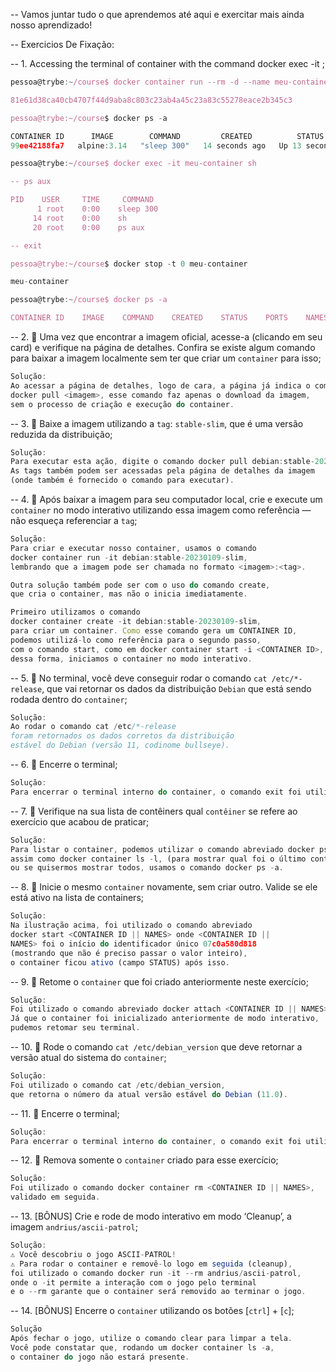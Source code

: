 -- Vamos juntar tudo o que aprendemos até aqui e exercitar mais ainda nosso aprendizado!

-- Exercicios De Fixação:

-- 1. Accessing the terminal of container with the command docker exec -it <container-name> <command-to-be-executed>; 
```js
pessoa@trybe:~/course$ docker container run --rm -d --name meu-container alpine:3.14 sleep 300

81e61d38ca40cb4707f44d9aba8c803c23ab4a45c23a83c55278eace2b345c3

pessoa@trybe:~/course$ docker ps -a

CONTAINER ID      IMAGE        COMMAND         CREATED          STATUS      PORTS     NAMES
99ee42188fa7   alpine:3.14   "sleep 300"   14 seconds ago   Up 13 seconds          meu-container

pessoa@trybe:~/course$ docker exec -it meu-container sh

-- ps aux

PID    USER     TIME     COMMAND
      1 root    0:00    sleep 300
     14 root    0:00    sh
     20 root    0:00    ps aux

-- exit

pessoa@trybe:~/course$ docker stop -t 0 meu-container

meu-container

pessoa@trybe:~/course$ docker ps -a

CONTAINER ID    IMAGE    COMMAND    CREATED    STATUS    PORTS    NAMES
```

-- 2. 🚀 Uma vez que encontrar a imagem oficial, acesse-a (clicando em seu card) e verifique na página de detalhes. Confira se existe algum comando para baixar a imagem localmente sem ter que criar um `container` para isso;
```js
Solução: 
Ao acessar a página de detalhes, logo de cara, a página já indica o comando
docker pull <imagem>, esse comando faz apenas o download da imagem, 
sem o processo de criação e execução do container.
```

-- 3. 🚀 Baixe a imagem utilizando a `tag`: `stable-slim`, que é uma versão reduzida da distribuição;
```js
Solução: 
Para executar esta ação, digite o comando docker pull debian:stable-20230109-slim. 
As tags também podem ser acessadas pela página de detalhes da imagem 
(onde também é fornecido o comando para executar). 
```

-- 4. 🚀 Após baixar a imagem para seu computador local, crie e execute um `container` no modo interativo utilizando essa imagem como referência — não esqueça referenciar a `tag`;
```js
Solução: 
Para criar e executar nosso container, usamos o comando 
docker container run -it debian:stable-20230109-slim, 
lembrando que a imagem pode ser chamada no formato <imagem>:<tag>.

Outra solução também pode ser com o uso do comando create, 
que cria o container, mas não o inicia imediatamente.

Primeiro utilizamos o comando 
docker container create -it debian:stable-20230109-slim, 
para criar um container. Como esse comando gera um CONTAINER ID, 
podemos utilizá-lo como referência para o segundo passo, 
com o comando start, como em docker container start -i <CONTAINER ID>, 
dessa forma, iniciamos o container no modo interativo.
```

-- 5. 🚀 No terminal, você deve conseguir rodar o comando `cat /etc/*-release`, que vai retornar os dados da distribuição `Debian` que está sendo rodada dentro do `container`;
```js
Solução: 
Ao rodar o comando cat /etc/*-release 
foram retornados os dados corretos da distribuição 
estável do Debian (versão 11, codinome bullseye).
```

-- 6. 🚀 Encerre o terminal;
```js
Solução: 
Para encerrar o terminal interno do container, o comando exit foi utilizado.
```

-- 7. 🚀 Verifique na sua lista de contêiners qual `contêiner` se refere ao exercício que acabou de praticar;
```js
Solução: 
Para listar o container, podemos utilizar o comando abreviado docker ps -l, 
assim como docker container ls -l, (para mostrar qual foi o último container criado);
ou se quisermos mostrar todos, usamos o comando docker ps -a.
```

-- 8. 🚀 Inicie o mesmo `container` novamente, sem criar outro. Valide se ele está ativo na lista de containers;
```js
Solução: 
Na ilustração acima, foi utilizado o comando abreviado 
docker start <CONTAINER ID || NAMES> onde <CONTAINER ID || 
NAMES> foi o início do identificador único 07c0a580d818 
(mostrando que não é preciso passar o valor inteiro), 
o container ficou ativo (campo STATUS) após isso.
```

-- 9. 🚀 Retome o `container` que foi criado anteriormente neste exercício;
```js
Solução: 
Foi utilizado o comando abreviado docker attach <CONTAINER ID || NAMES>. 
Já que o container foi inicializado anteriormente de modo interativo, 
pudemos retomar seu terminal.
```

-- 10. 🚀 Rode o comando `cat /etc/debian_version` que deve retornar a versão atual do sistema do `container`;
```js
Solução: 
Foi utilizado o comando cat /etc/debian_version, 
que retorna o número da atual versão estável do Debian (11.0).
```

-- 11. 🚀 Encerre o terminal;
```js
Solução: 
Para encerrar o terminal interno do container, o comando exit foi utilizado.
```

-- 12. 🚀 Remova somente o `container` criado para esse exercício;
```js
Solução: 
Foi utilizado o comando docker container rm <CONTAINER ID || NAMES>, 
validado em seguida.
```

-- 13. [BÔNUS] Crie e rode de modo interativo em modo ‘Cleanup’, a imagem `andrius/ascii-patrol`;
```js
Solução: 
⚠️ Você descobriu o jogo ASCII-PATROL! 
⚠️ Para rodar o container e removê-lo logo em seguida (cleanup), 
foi utilizado o comando docker run -it --rm andrius/ascii-patrol, 
onde o -it permite a interação com o jogo pelo terminal 
e o --rm garante que o container será removido ao terminar o jogo.
```

-- 14. [BÔNUS] Encerre o `container` utilizando os botões [`ctrl`] + [`c`];
```js
Solução
Após fechar o jogo, utilize o comando clear para limpar a tela. 
Você pode constatar que, rodando um docker container ls -a, 
o container do jogo não estará presente.
```